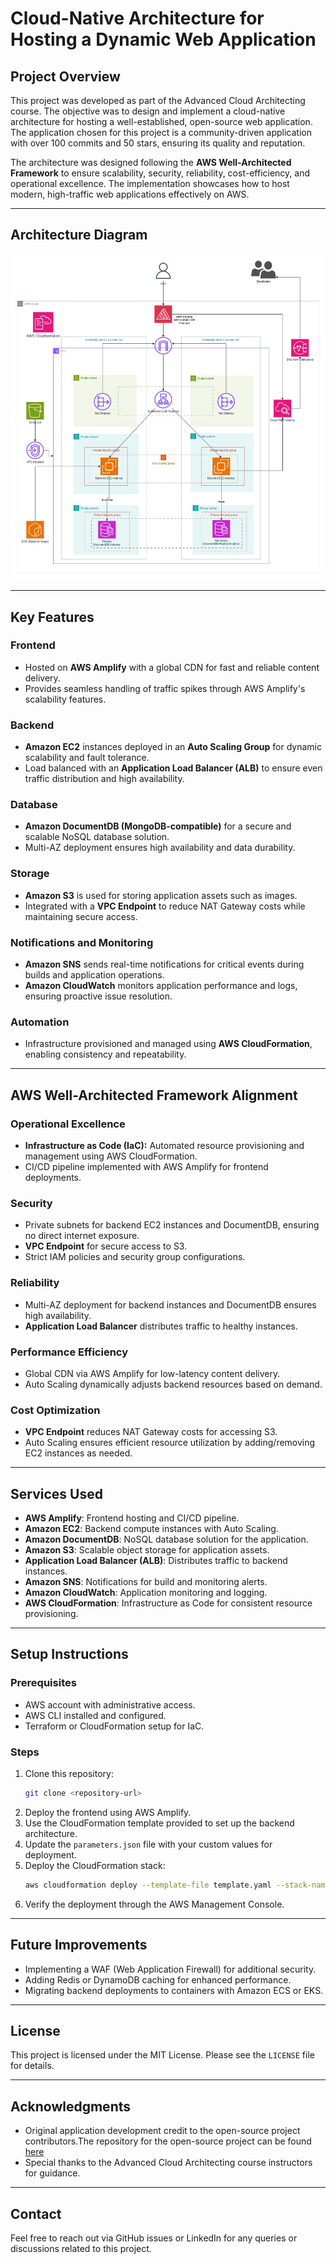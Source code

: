 # Cloud-Native Architecture for Hosting a Dynamic Web Application

## Project Overview
This project was developed as part of the Advanced Cloud Architecting course. The objective was to design and implement a cloud-native architecture for hosting a well-established, open-source web application. The application chosen for this project is a community-driven application with over 100 commits and 50 stars, ensuring its quality and reputation.

The architecture was designed following the **AWS Well-Architected Framework** to ensure scalability, security, reliability, cost-efficiency, and operational excellence. The implementation showcases how to host modern, high-traffic web applications effectively on AWS.

---

## Architecture Diagram
![Architecture Diagram](Cloud-Final-Arch-diagram.jpg)

---

## Key Features

### Frontend
- Hosted on **AWS Amplify** with a global CDN for fast and reliable content delivery.
- Provides seamless handling of traffic spikes through AWS Amplify's scalability features.

### Backend
- **Amazon EC2** instances deployed in an **Auto Scaling Group** for dynamic scalability and fault tolerance.
- Load balanced with an **Application Load Balancer (ALB)** to ensure even traffic distribution and high availability.

### Database
- **Amazon DocumentDB (MongoDB-compatible)** for a secure and scalable NoSQL database solution.
- Multi-AZ deployment ensures high availability and data durability.

### Storage
- **Amazon S3** is used for storing application assets such as images.
- Integrated with a **VPC Endpoint** to reduce NAT Gateway costs while maintaining secure access.

### Notifications and Monitoring
- **Amazon SNS** sends real-time notifications for critical events during builds and application operations.
- **Amazon CloudWatch** monitors application performance and logs, ensuring proactive issue resolution.

### Automation
- Infrastructure provisioned and managed using **AWS CloudFormation**, enabling consistency and repeatability.

---

## AWS Well-Architected Framework Alignment

### Operational Excellence
- **Infrastructure as Code (IaC):** Automated resource provisioning and management using AWS CloudFormation.
- CI/CD pipeline implemented with AWS Amplify for frontend deployments.

### Security
- Private subnets for backend EC2 instances and DocumentDB, ensuring no direct internet exposure.
- **VPC Endpoint** for secure access to S3.
- Strict IAM policies and security group configurations.

### Reliability
- Multi-AZ deployment for backend instances and DocumentDB ensures high availability.
- **Application Load Balancer** distributes traffic to healthy instances.

### Performance Efficiency
- Global CDN via AWS Amplify for low-latency content delivery.
- Auto Scaling dynamically adjusts backend resources based on demand.

### Cost Optimization
- **VPC Endpoint** reduces NAT Gateway costs for accessing S3.
- Auto Scaling ensures efficient resource utilization by adding/removing EC2 instances as needed.

---

## Services Used
- **AWS Amplify**: Frontend hosting and CI/CD pipeline.
- **Amazon EC2**: Backend compute instances with Auto Scaling.
- **Amazon DocumentDB**: NoSQL database solution for the application.
- **Amazon S3**: Scalable object storage for application assets.
- **Application Load Balancer (ALB)**: Distributes traffic to backend instances.
- **Amazon SNS**: Notifications for build and monitoring alerts.
- **Amazon CloudWatch**: Application monitoring and logging.
- **AWS CloudFormation**: Infrastructure as Code for consistent resource provisioning.

---

## Setup Instructions

### Prerequisites
- AWS account with administrative access.
- AWS CLI installed and configured.
- Terraform or CloudFormation setup for IaC.

### Steps
1. Clone this repository:
   ```bash
   git clone <repository-url>
   ```
2. Deploy the frontend using AWS Amplify.
3. Use the CloudFormation template provided to set up the backend architecture.
4. Update the `parameters.json` file with your custom values for deployment.
5. Deploy the CloudFormation stack:
   ```bash
   aws cloudformation deploy --template-file template.yaml --stack-name <stack-name>
   ```
6. Verify the deployment through the AWS Management Console.

---

## Future Improvements
- Implementing a WAF (Web Application Firewall) for additional security.
- Adding Redis or DynamoDB caching for enhanced performance.
- Migrating backend deployments to containers with Amazon ECS or EKS.

---

## License
This project is licensed under the MIT License. Please see the `LICENSE` file for details.

---

## Acknowledgments
- Original application development credit to the open-source project contributors.The repository for the open-source project can be found [here](https://github.com/amand33p/reddish)
- Special thanks to the Advanced Cloud Architecting course instructors for guidance.

---

## Contact
Feel free to reach out via GitHub issues or LinkedIn for any queries or discussions related to this project.
